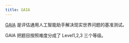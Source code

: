 ```yaml
---
title: GAIA
---
```


[GAIA](https://openreview.net/forum?id=fibxvahvs3) 是评估通用人工智能助手解决现实世界问题的基准测试。

GAIA 把题目按照难度分成了 Level1,2,3 三个等级。

